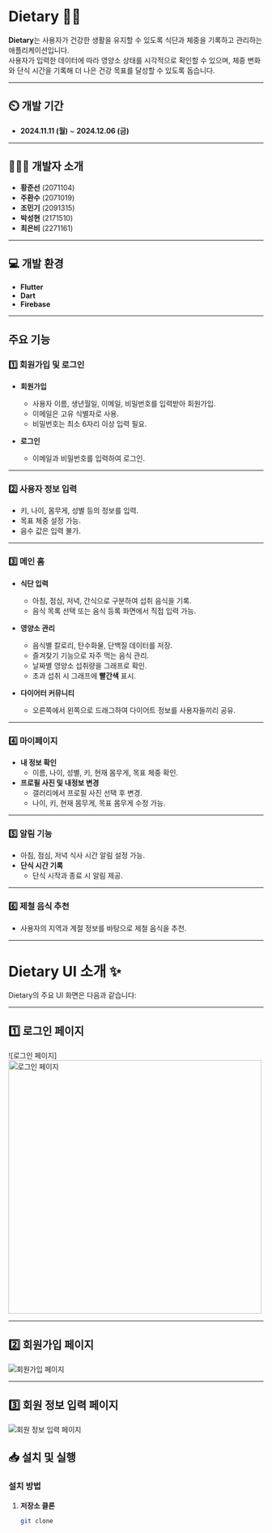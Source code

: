 # Dietary 👨‍🏫  

**Dietary**는 사용자가 건강한 생활을 유지할 수 있도록 식단과 체중을 기록하고 관리하는 애플리케이션입니다.  
사용자가 입력한 데이터에 따라 영양소 상태를 시각적으로 확인할 수 있으며, 체중 변화와 단식 시간을 기록해 더 나은 건강 목표를 달성할 수 있도록 돕습니다.  

---

## ⏲️ 개발 기간  
- **2024.11.11 (월)** ~ **2024.12.06 (금)**  

---

## 🧑‍🤝‍🧑 개발자 소개  
- **황준선** (2071104) 
- **주환수** (2071019) 
- **조민기** (2091315)  
- **박성현** (2171510)
- **최은비** (2271161)
  
---
  
## 💻 개발 환경  
- **Flutter**  
- **Dart**  
- **Firebase**  

---

## 주요 기능  

### 1️⃣ **회원가입 및 로그인**  
- **회원가입**  
  - 사용자 이름, 생년월일, 이메일, 비밀번호를 입력받아 회원가입.  
  - 이메일은 고유 식별자로 사용.  
  - 비밀번호는 최소 6자리 이상 입력 필요.  

- **로그인**  
  - 이메일과 비밀번호를 입력하여 로그인.  

---

### 2️⃣ **사용자 정보 입력**  
- 키, 나이, 몸무게, 성별 등의 정보를 입력.  
- 목표 체중 설정 가능.  
- 음수 값은 입력 불가.  

---

### 3️⃣ **메인 홈**  
- **식단 입력**  
  - 아침, 점심, 저녁, 간식으로 구분하여 섭취 음식을 기록.  
  - 음식 목록 선택 또는 음식 등록 화면에서 직접 입력 가능.  

- **영양소 관리**  
  - 음식별 칼로리, 탄수화물, 단백질 데이터를 저장.  
  - 즐겨찾기 기능으로 자주 먹는 음식 관리.  
  - 날짜별 영양소 섭취량을 그래프로 확인.  
  - 초과 섭취 시 그래프에 **빨간색** 표시.  

- **다이어터 커뮤니티**  
  - 오른쪽에서 왼쪽으로 드래그하여 다이어트 정보를 사용자들끼리 공유.  

---

### 4️⃣ **마이페이지**  
- **내 정보 확인**  
  - 이름, 나이, 성별, 키, 현재 몸무게, 목표 체중 확인.  
- **프로필 사진 및 내정보 변경**  
  - 갤러리에서 프로필 사진 선택 후 변경.  
  - 나이, 키, 현재 몸무게, 목표 몸무게 수정 가능.  

---

### 5️⃣ **알림 기능**  
- 아침, 점심, 저녁 식사 시간 알림 설정 가능.  
- **단식 시간 기록**  
  - 단식 시작과 종료 시 알림 제공.  

---

### 6️⃣ **제철 음식 추천**  
- 사용자의 지역과 계절 정보를 바탕으로 제철 음식을 추천.  

---


# Dietary UI 소개 ✨  

Dietary의 주요 UI 화면은 다음과 같습니다:

---

## 1️⃣ 로그인 페이지
![로그인 페이지]<img src="https://raw.githubusercontent.com/BlueH-01/dietary2/main/screenshots/KakaoTalk_20241206_140222228.jpg" alt="로그인 페이지" width="500">

---

## 2️⃣ 회원가입 페이지
![회원가입 페이지](https://raw.githubusercontent.com/BlueH-01/dietary2/main/screenshots/KakaoTalk_20241206_140222228_01.jpg)

---
## 3️⃣ 회원 정보 입력 페이지
![회원 정보 입력 페이지](https://raw.githubusercontent.com/BlueH-01/dietary2/main/screenshots/KakaoTalk_20241206_140222228_02.jpg)





## 📥 설치 및 실행  

### 설치 방법  
1. **저장소 클론**  
   ```bash
   git clone 
